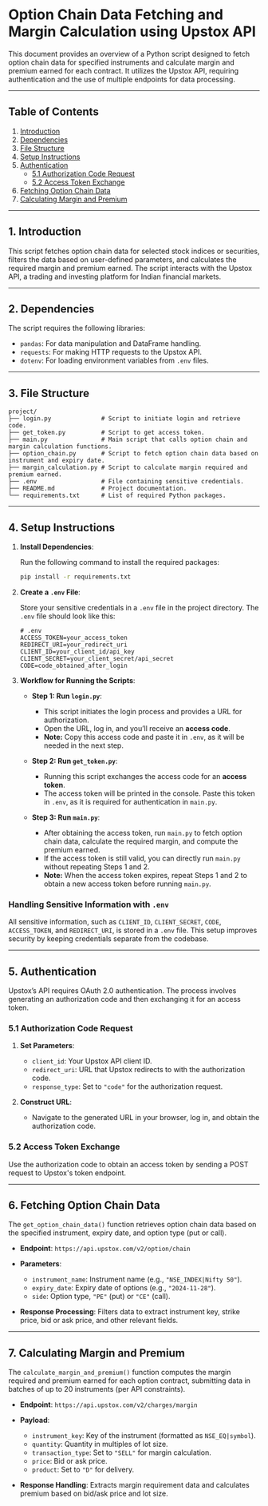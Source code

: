 # **Option Chain Data Fetching and Margin Calculation using Upstox API**
This document provides an overview of a Python script designed to fetch option chain data for specified instruments and calculate margin and premium earned for each contract. It utilizes the Upstox API, requiring authentication and the use of multiple endpoints for data processing.

---

## **Table of Contents**
1. [Introduction](#1-introduction)
2. [Dependencies](#2-dependencies)
3. [File Structure](#3-file-structure)
4. [Setup Instructions](#4-setup-instructions)
5. [Authentication](#5-authentication)
   - [5.1 Authorization Code Request](#51-authorization-code-request)
   - [5.2 Access Token Exchange](#52-access-token-exchange)
6. [Fetching Option Chain Data](#6-fetching-option-chain-data)
7. [Calculating Margin and Premium](#7-calculating-margin-and-premium)

---

## **1. Introduction**

This script fetches option chain data for selected stock indices or securities, filters the data based on user-defined parameters, and calculates the required margin and premium earned. The script interacts with the Upstox API, a trading and investing platform for Indian financial markets.

---

## **2. Dependencies**

The script requires the following libraries:
- `pandas`: For data manipulation and DataFrame handling.
- `requests`: For making HTTP requests to the Upstox API.
- `dotenv`: For loading environment variables from `.env` files.

---

## **3. File Structure**

```
project/
├── login.py              # Script to initiate login and retrieve code.
├── get_token.py          # Script to get access token.
├── main.py               # Main script that calls option chain and margin calculation functions.
├── option_chain.py       # Script to fetch option chain data based on instrument and expiry date.
├── margin_calculation.py # Script to calculate margin required and premium earned.
├── .env                  # File containing sensitive credentials.
├── README.md             # Project documentation.
└── requirements.txt      # List of required Python packages.
```

---

## **4. Setup Instructions**

1. **Install Dependencies**:

   Run the following command to install the required packages:

   ```bash
   pip install -r requirements.txt
   ```

2. **Create a `.env` File**:

   Store your sensitive credentials in a `.env` file in the project directory. The `.env` file should look like this:

   ```plaintext
   # .env
   ACCESS_TOKEN=your_access_token
   REDIRECT_URI=your_redirect_uri
   CLIENT_ID=your_client_id/api_key
   CLIENT_SECRET=your_client_secret/api_secret
   CODE=code_obtained_after_login
   ```

3. **Workflow for Running the Scripts**:

   - **Step 1: Run `login.py`**:
     - This script initiates the login process and provides a URL for authorization.
     - Open the URL, log in, and you’ll receive an **access code**.
     - **Note:** Copy this access code and paste it in `.env`, as it will be needed in the next step.

   - **Step 2: Run `get_token.py`**:
     - Running this script exchanges the access code for an **access token**.
     - The access token will be printed in the console. Paste this token in `.env`, as it is required for authentication in `main.py`.

   - **Step 3: Run `main.py`**:
     - After obtaining the access token, run `main.py` to fetch option chain data, calculate the required margin, and compute the premium earned.
     - If the access token is still valid, you can directly run `main.py` without repeating Steps 1 and 2.
     - **Note:** When the access token expires, repeat Steps 1 and 2 to obtain a new access token before running `main.py`.

### **Handling Sensitive Information with `.env`**

All sensitive information, such as `CLIENT_ID`, `CLIENT_SECRET`, `CODE`, `ACCESS_TOKEN`, and `REDIRECT_URI`, is stored in a `.env` file. This setup improves security by keeping credentials separate from the codebase.

---

## **5. Authentication**

Upstox’s API requires OAuth 2.0 authentication. The process involves generating an authorization code and then exchanging it for an access token.

### **5.1 Authorization Code Request**

1. **Set Parameters**:  
   - `client_id`: Your Upstox API client ID.
   - `redirect_uri`: URL that Upstox redirects to with the authorization code.
   - `response_type`: Set to `"code"` for the authorization request.

2. **Construct URL**:  
   - Navigate to the generated URL in your browser, log in, and obtain the authorization code.

### **5.2 Access Token Exchange**

Use the authorization code to obtain an access token by sending a POST request to Upstox's token endpoint.

---

## **6. Fetching Option Chain Data**

The `get_option_chain_data()` function retrieves option chain data based on the specified instrument, expiry date, and option type (put or call).

- **Endpoint**: `https://api.upstox.com/v2/option/chain`
- **Parameters**:
  - `instrument_name`: Instrument name (e.g., `"NSE_INDEX|Nifty 50"`).
  - `expiry_date`: Expiry date of options (e.g., `"2024-11-28"`).
  - `side`: Option type, `"PE"` (put) or `"CE"` (call).

- **Response Processing**: Filters data to extract instrument key, strike price, bid or ask price, and other relevant fields.

---

## **7. Calculating Margin and Premium**

The `calculate_margin_and_premium()` function computes the margin required and premium earned for each option contract, submitting data in batches of up to 20 instruments (per API constraints).

- **Endpoint**: `https://api.upstox.com/v2/charges/margin`
- **Payload**:
  - `instrument_key`: Key of the instrument (formatted as `NSE_EQ|symbol`).
  - `quantity`: Quantity in multiples of lot size.
  - `transaction_type`: Set to `"SELL"` for margin calculation.
  - `price`: Bid or ask price.
  - `product`: Set to `"D"` for delivery.

- **Response Handling**: Extracts margin requirement data and calculates premium based on bid/ask price and lot size.